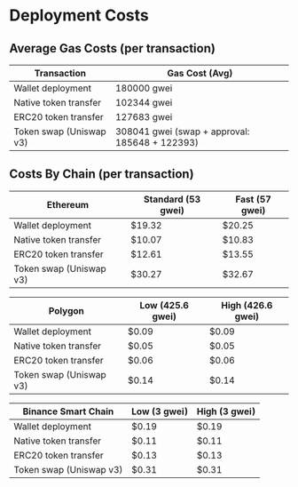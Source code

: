 # Deployment Costs

## Average Gas Costs (per transaction)

| Transaction  | Gas Cost (Avg) |
|--------------|----------------|
| Wallet deployment | 180000 gwei |
| Native token transfer | 102344 gwei |
| ERC20 token transfer | 127683 gwei |
| Token swap (Uniswap v3) | 308041 gwei (swap + approval: 185648 + 122393) |

## Costs By Chain (per transaction)

| Ethereum | Standard (53 gwei) | Fast (57 gwei) |
|----------|--------------------|----------------|
| Wallet deployment | $19.32 | $20.25 |
| Native token transfer | $10.07 | $10.83 |
| ERC20 token transfer | $12.61 | $13.55 |
| Token swap (Uniswap v3) | $30.27 | $32.67 |

| Polygon | Low (425.6 gwei) | High (426.6 gwei) |
|----------|--------------------|----------------|
| Wallet deployment | $0.09 | $0.09 |
| Native token transfer | $0.05 | $0.05 |
| ERC20 token transfer | $0.06 | $0.06 |
| Token swap (Uniswap v3) | $0.14 | $0.14 |

| Binance Smart Chain | Low (3 gwei) | High (3 gwei) |
|----------|--------------------|----------------|
| Wallet deployment | $0.19 | $0.19 |
| Native token transfer | $0.11 | $0.11 |
| ERC20 token transfer | $0.13 | $0.13 |
| Token swap (Uniswap v3) | $0.31 | $0.31 |
